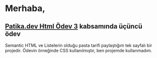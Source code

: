 # Merhaba,

## [Patika.dev Html Ödev 3](https://app.patika.dev/moduller/html/html-odev3) kabsamında üçüncü ödev

Semantic HTML ve Listelerin olduğu pasta tarifi paylaştığım tek sayfalı bir projedir. Ödevin örneğinde CSS kullanılmıştır, ben projemde kullanmadım.
